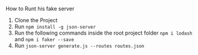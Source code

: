 How to Runt his fake server

1. Clone the Project
2. Run `npm install -g json-server`
2. Run the following commands inside the root project folder
`npm i lodash` and `npm i faker --save`
3. Run `json-server generate.js --routes routes.json`
